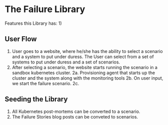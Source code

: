 # The Failure Library

Features this Library has:
1) 

## User Flow
1. User goes to a website, where he/she has the ability to select a scenario and a system to put under duress. The User can select from a set of systems to put under duress and a set of scenarios.
2. After selecting a scenario, the website starts running the scenario in a sandbox kubernetes cluster.
2a. Provisioning agent that starts up the cluster and the system along with the monitoring tools
2b. On user input, we start the failure scenario.
2c. 



## Seeding the Library
1) All Kubernetes post-mortems can be converted to a scenario.
2) The Failure Stories blog posts can be conveted to scenarios.

